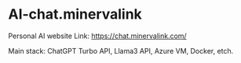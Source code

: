 # AI-chat.minervalink
Personal AI website
Link: https://chat.minervalink.com/

Main stack: ChatGPT Turbo API, Llama3 API, Azure VM, Docker, etch. 
